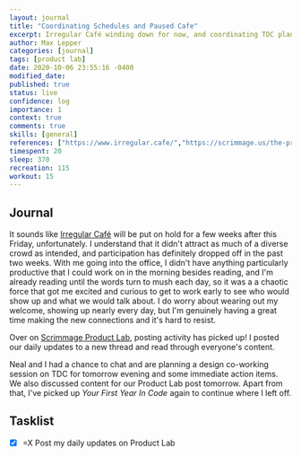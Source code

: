 ```yaml
---
layout: journal
title: "Coordinating Schedules and Paused Cafe"
excerpt: Irregular Café winding down for now, and coordinating TDC plans for tomorrow.
author: Max Lepper
categories: [journal]
tags: [product lab]
date: 2020-10-06 23:55:16 -0400
modified_date:
published: true
status: live
confidence: log
importance: 1
context: true
comments: true
skills: [general]
references: ["https://www.irregular.cafe/","https://scrimmage.us/the-product-lab/"]
timespent: 20
sleep: 370
recreation: 115
workout: 15
---
```


## Journal

It sounds like [Irregular Café]({{page.references[0]}}) will be put on hold for a few weeks after this Friday, unfortunately. I understand that it didn't attract as much of a diverse crowd as intended, and participation has definitely dropped off in the past two weeks. With me going into the office, I didn't have anything particularly productive that I could work on in the morning besides reading, and I'm already reading until the words turn to mush each day, so it was a a chaotic force that got me excited and curious to get to work early to see who would show up and what we would talk about. I do worry about wearing out my welcome, showing up nearly every day, but I'm genuinely having a great time making the new connections and it's hard to resist.

Over on [Scrimmage Product Lab]({{page.references[1]}}), posting activity has picked up! I posted our daily updates to a new thread and read through everyone's content.

Neal and I had a chance to chat and are planning a design co-working session on TDC for tomorrow evening and some immediate action items. We also discussed content for our Product Lab post tomorrow. Apart from that, I've picked up _Your First Year In Code_ again to continue where I left off.

## Tasklist

- [x] <span title="Task carried over from previous day">=X</span> Post my daily updates on Product Lab